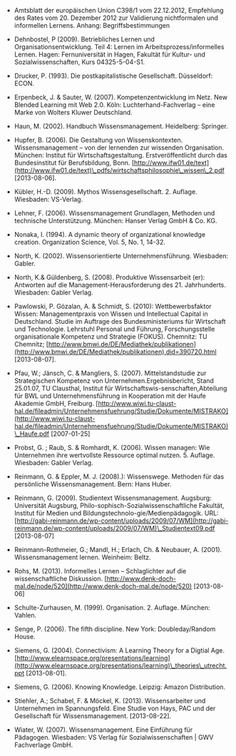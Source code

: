 <!-- filename: 99_Literatur.md -->
<!-- title: Literatur -->

- Amtsblatt der europäischen Union C398/1 vom 22.12.2012, Empfehlung des Rates vom 20. Dezember 2012 zur Validierung nichtformalen und informellen Lernens. Anhang: Begriffsbestimmungen

- Dehnbostel, P (2009). Betriebliches Lernen und Organisationsentwicklung. Teil 4: Lernen im Arbeitsprozess/informelles Lernen. Hagen: Fernuniversität in Hagen, Fakultät für Kultur- und Sozialwissenschaften, Kurs 04325-5-04-S1.

- Drucker, P. (1993). Die postkapitalistische Gesellschaft. Düsseldorf: ECON.

- Erpenbeck, J. & Sauter, W. (2007). Kompetenzentwicklung im Netz. New Blended Learning mit Web 2.0. Köln: Luchterhand-Fachverlag – eine Marke von Wolters Kluwer Deutschland.

- Haun, M. (2002). Handbuch Wissensmanagement. Heidelberg: Springer.

- Hupfer, B. (2006). Die Gestaltung von Wissenskontexten. Wissensmanagement – von der lernenden zur wissenden Organisation. München: Institut für Wirtschaftsgestaltung. Erstveröffentlicht durch das Bundesinstitut für Berufsbildung, Bonn. [http://www.ifw01.de/text](http://www.ifw01.de/text)\_pdfs/wirtschaftsphilosophie\_wissen\_2.pdf \[2013-08-06].

- Kübler, H.-D. (2009). Mythos Wissensgesellschaft. 2. Auflage. Wiesbaden: VS-Verlag.

- Lehner, F. (2006). Wissensmanagement Grundlagen, Methoden und technische Unterstützung. München: Hanser Verlag GmbH & Co. KG.

- Nonaka, I. (1994). A dynamic theory of organizational knowledge creation. Organization Science, Vol. 5, No. 1, 14-32.

- North, K. (2002). Wissensorientierte Unternehmensführung. Wiesbaden: Gabler.

- North, K.& Güldenberg, S. (2008). Produktive Wissensarbeit (er): Antworten auf die Management-Herausforderung des 21. Jahrhunderts. Wiesbaden: Gabler Verlag.

- Pawlowski, P. Gözalan, A. & Schmidt, S. (2010): Wettbewerbsfaktor Wissen: Managementpraxis von Wissen und Intellectual Capital in Deutschland. Studie im Auftrage des Bundesministeriums für Wirtschaft und Technologie. Lehrstuhl Personal und Führung, Forschungsstelle organisationale Kompetenz und Strategie (FOKUS). Chemnitz: TU Chemnitz; [http://www.bmwi.de/DE/Mediathek/publikationen](http://www.bmwi.de/DE/Mediathek/publikationen),did=390720.html \[2013-08-07].

- Pfau, W.; Jänsch, C. & Mangliers, S. (2007). Mittelstandstudie zur Strategischen Kompetenz von Unternehmen.Ergebnisbericht, Stand 25.01.07, TU Clausthal, Institut für Wirtschaftswis-senschaften,Abteilung für BWL und Unternehmensführung in Kooperation mit der Haufe Akademie GmbH, Freiburg. [http://www.wiwi.tu-claust-hal.de/fileadmin/Unternehmensfuehrung/Studie/Dokumente/MISTRAKO](http://www.wiwi.tu-claust-hal.de/fileadmin/Unternehmensfuehrung/Studie/Dokumente/MISTRAKO)\_Haufe.pdf \[2007-01-25]

- Probst, G. ; Raub, S. & Romhardt, K. (2006). Wissen managen: Wie Unternehmen ihre wertvollste Ressource optimal nutzen. 5. Auflage. Wiesbaden: Gabler Verlag.

- Reinmann, G. & Eppler, M. J. (2008).): Wissenswege. Methoden für das persönliche Wissensmanagement. Bern: Hans Huber.

- Reinmann, G. (2009). Studientext Wissensmanagement. Augsburg: Universität Augsburg, Philo-sophisch-Sozialwissenschaftliche Fakultät, Institut für Medien und Bildungstechnolo-gie/Medienpädagogik. URL: [http://gabi-reinmann.de/wp-content/uploads/2009/07/WM](http://gabi-reinmann.de/wp-content/uploads/2009/07/WM)\_Studientext09.pdf \[2013-08-07]

- Reinmann-Rothmeier, G.; Mandl, H.; Erlach, Ch. & Neubauer, A. (2001). Wissensmanagement lernen. Weinheim: Beltz.

- Rohs, M. (2013). Informelles Lernen – Schlaglichter auf die wissenschaftliche Diskussion. [http://www.denk-doch-mal.de/node/520](http://www.denk-doch-mal.de/node/520) \[2013-08-06]

- Schulte-Zurhausen, M. (1999). Organisation. 2. Auflage. München: Vahlen.

- Senge, P. (2006). The fifth discipline. New York: Doubleday/Random House.

- Siemens, G. (2004). Connectivism: A Learning Theory for a Digtial Age. [http://www.elearnspace.org/presentations/learning](http://www.elearnspace.org/presentations/learning)\_theories\_utrecht.ppt \[2013-08-01].

- Siemens, G. (2006). Knowing Knowledge. Leipzig: Amazon Distribution.

- Stiehler, A.; Schabel, F. & Möckel, K. (2013). Wissensarbeiter und Unternehmen im Spannungsfeld. Eine Studie von Hays, PAC und der Gesellschaft für Wissensmanagement. \[2013-08-22].

- Wiater, W. (2007). Wissensmanagement. Eine Einführung für Pädagogen. Wiesbaden: VS Verlag für Sozialwissenschaften | GWV Fachverlage GmbH.
